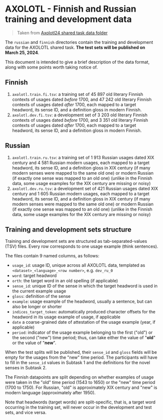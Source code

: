 # AXOLOTL - Finnish and Russian training and development data

> Taken from [Axolotl24 shared task data folder](https://github.com/ltgoslo/axolotl24_shared_task/tree/main/data)

The `russian` and `finnish` directories contain the training and development data for the AXOLOTL shared task. 
**The test sets will be published on March 25, 2024**.

This document is intended to give a brief description of the data format, along with some points worth taking notice of.

## Finnish

1. `axolotl.train.fi.tsv`: a training set of 45 897 old literary Finnish contexts of usages dated _before_ 1700, and 47 242 old literary Finnish contexts of usages dated _after_ 1700,
each mapped to a target headword, its sense ID, and a definition gloss in modern Finnish.
2. `axolotl.dev.fi.tsv`: a development set of 3 203 old literary Finnish contexts of usages dated _before_ 1700, and 3 351 old literary Finnish contexts of usages dated _after_ 1700,
each mapped to a target headword, its sense ID, and a definition gloss in modern Finnish.

## Russian

1. `axolotl.train.ru.tsv`: a training set of 1 913 Russian usages dated XIX century and 4 581 Russian modern usages, each mapped to a target headword, its sense ID, and a definition gloss in XIX century (if many modern senses were mapped to the same old one) or modern Russian (if exactly one sense was mapped to an old one) (unlike in the Finnish data, some usage examples for the XIX century are missing or noisy)
2. `axolotl.dev.ru.tsv`: a development set of 421 Russian usages dated XIX century and 1 605 Russian modern usages, each mapped to a target headword, its sense ID, and a definition gloss in XIX century (if many modern senses were mapped to the same old one) or modern Russian (if exactly one sense was mapped to an old one) (unlike in the Finnish data, some usage examples for the XIX century are missing or noisy)


## Training and development sets structure

Training and development sets are structured as tab-separated-values (TSV) files. 
Every row corresponds to one usage example (think sentences).

The files contain 9 named columns, as follows:

- `usage_id`: usage ID, unique across all AXOLOTL data, templated as `<dataset>_<language>_<row number>`, e.g. `dev_ru_0`
- `word`: target headword 
- `orth`: the target word in an old spelling (if applicable)
- `sense_id`: unique ID of the sense in which the target headword is used in the current example usage 
- `gloss`: definition of the sense
- `example`: usage example of the headword, usually a sentence, but can also be longer or shorter 
- `indices_target_token`: automatically produced character offsets for the headword in its usage example of usage, if applicable 
- `date` a coarse-grained date of attestation of the usage example (year, if applicable)
- `period`: indicator of the usage example belonging to the first ("old") or the second ("new") time period; 
thus, can take either the value of "**old**" or the value of "**new**". 

When the test splits will be published, their `sense_id` and `gloss` fields will be empty for the usages from the "new" time period.
The participants will have to fill in the `sense_id` values in Subtask 1 and the definitions for the novel senses in Subtask 2. 

The Finnish datapoints are split depending on whether examples of usage were taken in the "old" time period (1543 to 1650) or the "new" time period (1700 to 1750). For Russian, "old" is approximately XIX century and "new" is modern language (approximately after 1950).

Note that headwords (target words) are split-specific, that is, a target word occurring in the training set, 
will never occur in the development and test sets, and vice versa.

